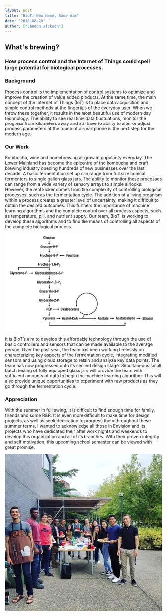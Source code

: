 ```yaml
---
layout: post
title: "BioT: New Name, Same Aim"
date: "2018-08-20"
author: ["Landon Jackson"]
---
```



## What's brewing?
### How process control and the Internet of Things could spell large potential for biological processes.

### Background

Process control is the implementation of control systems to optimize and improve the creation of value added products. At the same time, the main concept of the Internet of Things (IoT) is to place data acquisition and simple control methods at the fingertips of the everyday user.  When we throw these together, it results in the most beautiful use of modern day technology.  The ability to see real time data fluctuations, monitor the progress from kilometers away and still have to ability to alter or adjust process parameters at the touch of a smartphone is the next step for the modern age.  

### Our Work

Kombucha, wine and homebrewing all grow in popularity everyday.  The Lower Mainland has become the epicentre of the kombucha and craft brewing industry opening hundreds of new businesses over the last decade.  A basic fermentation set up can range from full size conical fermenters to single gallon glass jars.  The ability to monitor these processes can range from a wide variety of sensory arrays to simple airlocks.  However, the real kicker comes from the complexity of controlling biological processes, such as the fermentation cycle.  The addition of a living organism within a process creates a greater level of uncertainty, making it difficult to obtain the desired outcomes.  This furthers the importance of machine learning algorithms and the complete control over all process aspects, such as temperature, pH, and nutrient supply.  Our team, BIoT, is working to develop these algorithms and to find the means of controlling all aspects of the complete biological process. 

![alt text](/assets/images/blog/BioT-NewName/pathway.JPG "Complexity of pathways arising from the anaerobic fermentation cycle")

It is BIoT’s aim to develop this affordable technology through the use of basic controllers and sensors that can be made available to the average person.  Over the past year, the team has been working tirelessly on characterizing key aspects of the fermentation cycle, integrating modified sensors and using cloud storage to retain and analyze key data points.  The team has now progressed onto its second design stage.  Simultaneous small batch testing of fully equipped glass jars will provide the team with sufficient amounts of data to begin the machine learning algorithm.  This will also provide unique opportunities to experiment with raw products as they go through the fermentation cycle.

### Appreciation

With the summer in full swing, it is difficult to find enough time for family, friends and some R&R.  It is even more difficult to make time for design projects, as well as seek dedication to progress them throughout these summer terms.  I wanted to acknowledge all those in Envision and its projects who have dedicated their after work nights and weekends to develop this organization and all of its branches. With their proven integrity and self motivation, this upcoming school semester can be viewed with great promise.

![alt text](/assets/images/blog/BioT-NewName/bbq.jpg "Envision R&R")